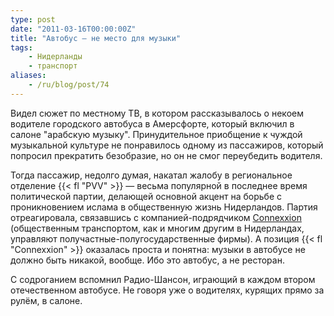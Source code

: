 ```yaml
---
type: post
date: "2011-03-16T00:00:00Z"
title: "Автобус — не место для музыки"
tags:
    - Нидерланды
    - транспорт
aliases:
    - /ru/blog/post/74
---
```


Видел сюжет по местному ТВ, в котором рассказывалось о некоем водителе городского автобуса в Амерсфорте, который включил в салоне "арабскую музыку". Принудительное приобщение к чуждой музыкальной культуре не понравилось одному из пассажиров, который попросил прекратить безобразие, но он не смог переубедить водителя.

<!--more-->

Тогда пассажир, недолго думая, накатал жалобу в региональное отделение {{< fl "PVV" >}} — весьма популярной в последнее время политической партии, делающей основной акцент на борьбе с проникновением ислама в общественную жизнь Нидерландов. Партия отреагировала, связавшись с компанией-подрядчиком [Connexxion](http://www.connexxion.nl) (общественным транспортом, как и многим другим в Нидерландах, управляют получастные-полугосударственные фирмы). А позиция {{< fl "Connexxion" >}} оказалась проста и понятна: музыки в автобусе не должно быть никакой, вообще. Ибо это автобус, а не ресторан.

С содроганием вспомнил Радио-Шансон, играющий в каждом втором отечественном автобусе. Не говоря уже о водителях, курящих прямо за рулём, в салоне.
